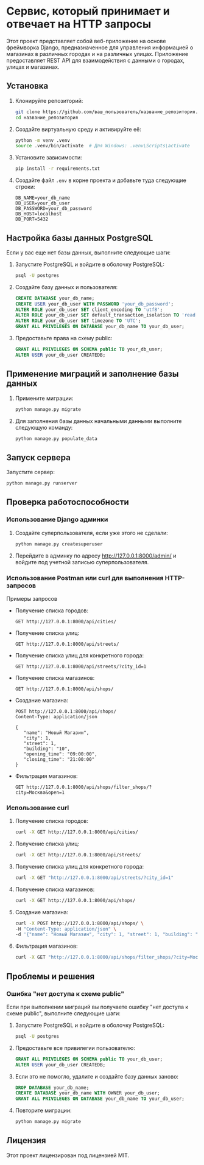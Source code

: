 
# Сервис, который принимает и отвечает на HTTP запросы

Этот проект представляет собой веб-приложение на основе фреймворка Django, предназначенное для управления информацией о магазинах в различных городах и на различных улицах. Приложение предоставляет REST API для взаимодействия с данными о городах, улицах и магазинах.

## Установка

1. Клонируйте репозиторий:
   ```bash
   git clone https://github.com/ваш_пользователь/название_репозитория.git
   cd название_репозитория
   ```

2. Создайте виртуальную среду и активируйте её:
   ```bash
   python -m venv .venv
   source .venv/bin/activate  # Для Windows: .venv\Scripts\activate
   ```

3. Установите зависимости:
   ```bash
   pip install -r requirements.txt
   ```

4. Создайте файл `.env` в корне проекта и добавьте туда следующие строки:
   ```plaintext
   DB_NAME=your_db_name
   DB_USER=your_db_user
   DB_PASSWORD=your_db_password
   DB_HOST=localhost
   DB_PORT=5432
   ```
   
## Настройка базы данных PostgreSQL
Если у вас еще нет базы данных, выполните следующие шаги:


1. Запустите PostgreSQL и войдите в оболочку PostgreSQL:
     ```bash
     psql -U postgres
     ```

2. Создайте базу данных и пользователя:
     ```sql
     CREATE DATABASE your_db_name;
     CREATE USER your_db_user WITH PASSWORD 'your_db_password';
     ALTER ROLE your_db_user SET client_encoding TO 'utf8';
     ALTER ROLE your_db_user SET default_transaction_isolation TO 'read committed';
     ALTER ROLE your_db_user SET timezone TO 'UTC';
     GRANT ALL PRIVILEGES ON DATABASE your_db_name TO your_db_user;
     ```

3. Предоставьте права на схему public:
     ```sql
     GRANT ALL PRIVILEGES ON SCHEMA public TO your_db_user;
     ALTER USER your_db_user CREATEDB;
     ```
## Применение миграций и заполнение базы данных 
1. Примените миграции:
   ```bash
   python manage.py migrate
   ```
2. Для заполнения базы данных начальными данными выполните следующую команду:
   ```bash
   python manage.py populate_data
   ```
   
## Запуск сервера
Запустите сервер:
   ```bash
   python manage.py runserver
   ```
## Проверка работоспособности
### Использование Django админки
1. Создайте суперпользователя, если уже этого не сделали:
   ```bash
   python manage.py createsuperuser
   ```
2. Перейдите в админку по адресу http://127.0.0.1:8000/admin/ и войдите под учетной записью суперпользователя.

### Использование Postman или curl для выполнения HTTP-запросов

Примеры запросов 

- Получение списка городов:
   ```http request
   GET http://127.0.0.1:8000/api/cities/
   ```
- Получение списка улиц:
   ```http request
   GET http://127.0.0.1:8000/api/streets/
   ```
- Получение списка улиц для конкретного города:
   ```http request
   GET http://127.0.0.1:8000/api/streets/?city_id=1
   ```
- Получение списка магазинов:
   ```http request
   GET http://127.0.0.1:8000/api/shops/
   ```
- Создание магазина:
   ```http request
   POST http://127.0.0.1:8000/api/shops/
   Content-Type: application/json

   {  
      "name": "Новый Магазин",
      "city": 1,
      "street": 1,
      "building": "10",
      "opening_time": "09:00:00",
      "closing_time": "21:00:00"
   }
    ```
- Фильтрация магазинов:
    ```http request
    GET http://127.0.0.1:8000/api/shops/filter_shops/?city=Москва&open=1
    ```
### Использование curl
1. Получение списка городов:
    ```bash
    curl -X GET http://127.0.0.1:8000/api/cities/
    ```
2. Получение списка улиц:
    ```bash
    curl -X GET http://127.0.0.1:8000/api/streets/
    ```
3. Получение списка улиц для конкретного города:
    ```bash
    curl -X GET "http://127.0.0.1:8000/api/streets/?city_id=1"
    ```
4. Получение списка магазинов:
    ```bash
    curl -X GET http://127.0.0.1:8000/api/shops/
    ```
5. Создание магазина:
    ```bash
    curl -X POST http://127.0.0.1:8000/api/shops/ \
    -H "Content-Type: application/json" \
    -d '{"name": "Новый Магазин", "city": 1, "street": 1, "building": "10", "opening_time": "09:00:00", "closing_time": "21:00:00"}'
    ```
6. Фильтрация магазинов:
    ```bash
    curl -X GET "http://127.0.0.1:8000/api/shops/filter_shops/?city=Москва&open=1"
    ```

## Проблемы и решения

### Ошибка "нет доступа к схеме public"

Если при выполнении миграций вы получаете ошибку "нет доступа к схеме public", выполните следующие шаги:

1. Запустите PostgreSQL и войдите в оболочку PostgreSQL:
   ```bash
   psql -U postgres
   ```

2. Предоставьте все привилегии пользователю:
   ```sql
   GRANT ALL PRIVILEGES ON SCHEMA public TO your_db_user;
   ALTER USER your_db_user CREATEDB;
   ```

3. Если это не помогло, удалите и создайте базу данных заново:
   ```sql
   DROP DATABASE your_db_name;
   CREATE DATABASE your_db_name WITH OWNER your_db_user;
   GRANT ALL PRIVILEGES ON DATABASE your_db_name TO your_db_user;
   ```

4. Повторите миграции:
   ```bash
   python manage.py migrate
   ```

## Лицензия

Этот проект лицензирован под лицензией MIT.
